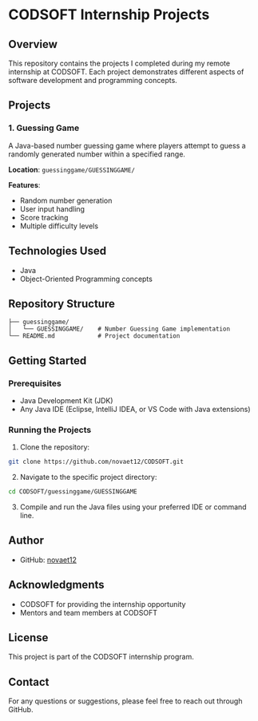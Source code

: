 # CODSOFT Internship Projects

## Overview
This repository contains the projects I completed during my remote internship at CODSOFT. Each project demonstrates different aspects of software development and programming concepts.

## Projects

### 1. Guessing Game
A Java-based number guessing game where players attempt to guess a randomly generated number within a specified range.

**Location**: `guessinggame/GUESSINGGAME/`

**Features**:
- Random number generation
- User input handling
- Score tracking
- Multiple difficulty levels

## Technologies Used
- Java
- Object-Oriented Programming concepts

## Repository Structure
```
├── guessinggame/
│   └── GUESSINGGAME/    # Number Guessing Game implementation
└── README.md            # Project documentation
```

## Getting Started

### Prerequisites
- Java Development Kit (JDK)
- Any Java IDE (Eclipse, IntelliJ IDEA, or VS Code with Java extensions)

### Running the Projects
1. Clone the repository:
```bash
git clone https://github.com/novaet12/CODSOFT.git
```

2. Navigate to the specific project directory:
```bash
cd CODSOFT/guessinggame/GUESSINGGAME
```

3. Compile and run the Java files using your preferred IDE or command line.

## Author
- GitHub: [novaet12](https://github.com/novaet12)

## Acknowledgments
- CODSOFT for providing the internship opportunity
- Mentors and team members at CODSOFT

## License
This project is part of the CODSOFT internship program.

## Contact
For any questions or suggestions, please feel free to reach out through GitHub.
